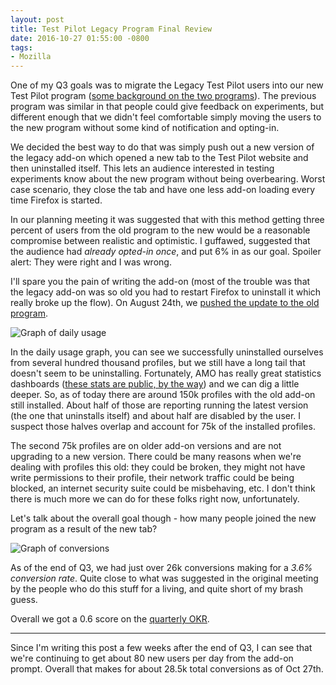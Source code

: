 ```yaml
---
layout: post
title: Test Pilot Legacy Program Final Review
date: 2016-10-27 01:55:00 -0800
tags:
- Mozilla
---
```


One of my Q3 goals was to migrate the Legacy Test Pilot users into our new
Test Pilot program ([some background on the two programs][1]).  The previous
program was similar in that people could give feedback on experiments, but
different enough that we didn't feel comfortable simply moving the users to the
new program without some kind of notification and opting-in.

We decided the best way to do that was simply push out a new version of the
legacy add-on which opened a new tab to the Test Pilot website and then
uninstalled itself.  This lets an audience interested in testing experiments
know about the new program without being overbearing.  Worst case scenario, they
close the tab and have one less add-on loading every time Firefox is started.

In our planning meeting it was suggested that with this method getting three
percent of users from the old program to the new would be a reasonable
compromise between realistic and optimistic.  I guffawed, suggested that the
audience had *already opted-in once*, and put 6% in as our goal.  Spoiler alert:
They were right and I was wrong.

I'll spare you the pain of writing the add-on (most of the trouble was that the
legacy add-on was so old you had to restart Firefox to uninstall it which really
broke up the flow).  On August 24th, we [pushed the update to the old program][2].

<img src="/blog/public/img/2016-testpilot-adu.png" title="Graph of daily usage" />

In the daily usage graph, you can see we successfully uninstalled ourselves from
several hundred thousand profiles, but we still have a long tail that doesn't
seem to be uninstalling.  Fortunately, AMO has really great statistics
dashboards ([these stats are public, by the way][3]) and we can dig a little
deeper.  So, as of today there are around 150k profiles with the old add-on
still installed.  About half of those are reporting running the latest version
(the one that uninstalls itself) and about half are disabled by the user.  I
suspect those halves overlap and account for 75k of the installed profiles.

The second 75k profiles are on older add-on versions and are not upgrading to a
new version.  There could be many reasons when we're dealing with profiles this
old: they could be broken, they might not have write permissions to their
profile, their network traffic could be being blocked, an internet security
suite could be misbehaving, etc.  I don't think there is much more we can do
for these folks right now, unfortunately.

Let's talk about the overall goal though - how many people joined the new
program as a result of the new tab?

<img src="/blog/public/img/2016-testpilot-conversions.png" title="Graph of conversions" />

As of the end of Q3, we had just over 26k conversions making for a *3.6%
conversion rate*.  Quite close to what was suggested in the original meeting by
the people who do this stuff for a living, and quite short of my brash guess.

Overall we got a 0.6 score on the [quarterly OKR][4].

----------

Since I'm writing this post a few weeks after the end of Q3, I can see that
we're continuing to get about 80 new users per day from the add-on prompt.
Overall that makes for about 28.5k total conversions as of Oct 27th.



[1]: http://micropipes.com/blog/2016/01/27/meet-the-new-test-pilot/
[2]: http://micropipes.com/blog/2016/08/24/time-to-upgrade-from-test-pilot-to-test-pilot/
[3]: https://addons.mozilla.org/en-US/firefox/addon/test-pilot/statistics/
[4]: https://wiki.mozilla.org/Test_Pilot/2016Q3
